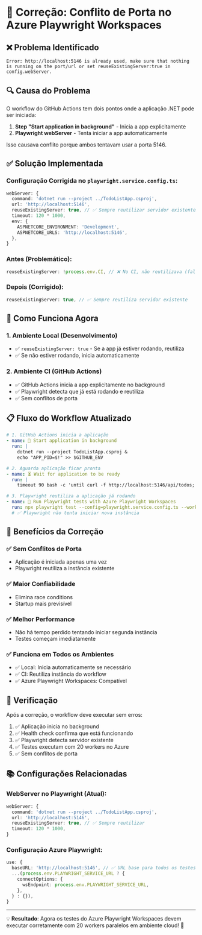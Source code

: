 # 🔧 Correção: Conflito de Porta no Azure Playwright Workspaces

## ❌ Problema Identificado

```
Error: http://localhost:5146 is already used, make sure that nothing is running on the port/url or set reuseExistingServer:true in config.webServer.
```

## 🔍 Causa do Problema

O workflow do GitHub Actions tem dois pontos onde a aplicação .NET pode ser iniciada:

1. **Step "Start application in background"** - Inicia a app explicitamente
2. **Playwright webServer** - Tenta iniciar a app automaticamente

Isso causava conflito porque ambos tentavam usar a porta 5146.

## ✅ Solução Implementada

### Configuração Corrigida no `playwright.service.config.ts`:

```typescript
webServer: {
  command: 'dotnet run --project ../TodoListApp.csproj',
  url: 'http://localhost:5146',
  reuseExistingServer: true, // ✅ Sempre reutilizar servidor existente
  timeout: 120 * 1000,
  env: {
    ASPNETCORE_ENVIRONMENT: 'Development',
    ASPNETCORE_URLS: 'http://localhost:5146',
  },
}
```

### Antes (Problemático):
```typescript
reuseExistingServer: !process.env.CI, // ❌ No CI, não reutilizava (false)
```

### Depois (Corrigido):
```typescript
reuseExistingServer: true, // ✅ Sempre reutiliza servidor existente
```

## 🔄 Como Funciona Agora

### 1. **Ambiente Local (Desenvolvimento)**
- ✅ `reuseExistingServer: true` - Se a app já estiver rodando, reutiliza
- ✅ Se não estiver rodando, inicia automaticamente

### 2. **Ambiente CI (GitHub Actions)**
- ✅ GitHub Actions inicia a app explicitamente no background
- ✅ Playwright detecta que já está rodando e reutiliza
- ✅ Sem conflitos de porta

## 📋 Fluxo do Workflow Atualizado

```yaml
# 1. GitHub Actions inicia a aplicação
- name: 🚀 Start application in background
  run: |
    dotnet run --project TodoListApp.csproj &
    echo "APP_PID=$!" >> $GITHUB_ENV

# 2. Aguarda aplicação ficar pronta
- name: ⏳ Wait for application to be ready
  run: |
    timeout 90 bash -c 'until curl -f http://localhost:5146/api/todos; do sleep 3; done'

# 3. Playwright reutiliza a aplicação já rodando
- name: 🧪 Run Playwright tests with Azure Playwright Workspaces
  run: npx playwright test --config=playwright.service.config.ts --workers=20
  # ✅ Playwright não tenta iniciar nova instância
```

## 🎯 Benefícios da Correção

### ✅ **Sem Conflitos de Porta**
- Aplicação é iniciada apenas uma vez
- Playwright reutiliza a instância existente

### ✅ **Maior Confiabilidade**
- Elimina race conditions
- Startup mais previsível

### ✅ **Melhor Performance**
- Não há tempo perdido tentando iniciar segunda instância
- Testes começam imediatamente

### ✅ **Funciona em Todos os Ambientes**
- ✅ Local: Inicia automaticamente se necessário
- ✅ CI: Reutiliza instância do workflow
- ✅ Azure Playwright Workspaces: Compatível

## 🧪 Verificação

Após a correção, o workflow deve executar sem erros:

1. ✅ Aplicação inicia no background
2. ✅ Health check confirma que está funcionando  
3. ✅ Playwright detecta servidor existente
4. ✅ Testes executam com 20 workers no Azure
5. ✅ Sem conflitos de porta

## 📚 Configurações Relacionadas

### WebServer no Playwright (Atual):
```typescript
webServer: {
  command: 'dotnet run --project ../TodoListApp.csproj',
  url: 'http://localhost:5146',
  reuseExistingServer: true, // ✅ Sempre reutilizar
  timeout: 120 * 1000,
}
```

### Configuração Azure Playwright:
```typescript
use: {
  baseURL: 'http://localhost:5146', // ✅ URL base para todos os testes
  ...(process.env.PLAYWRIGHT_SERVICE_URL ? {
    connectOptions: {
      wsEndpoint: process.env.PLAYWRIGHT_SERVICE_URL,
    },
  } : {}),
}
```

---

💡 **Resultado**: Agora os testes do Azure Playwright Workspaces devem executar corretamente com 20 workers paralelos em ambiente cloud! 🚀